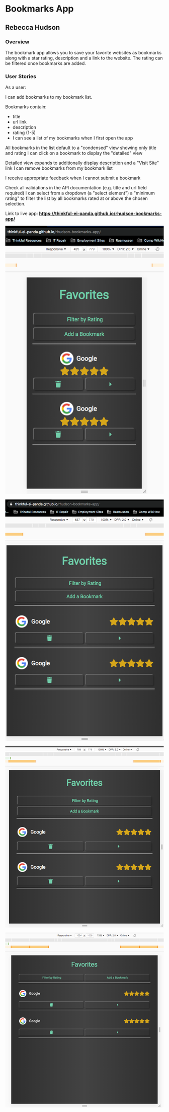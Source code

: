 # Bookmarks App

## Rebecca Hudson

### Overview

The bookmark app allows you to save your favorite websites as bookmarks along with a star rating, description and a link to the website. The rating can be filtered once bookmarks are added.

### User Stories

As a user:

I can add bookmarks to my bookmark list. 

Bookmarks contain:
- title
- url link
- description
- rating (1-5)
- I can see a list of my bookmarks when I first open the app

All bookmarks in the list default to a "condensed" view showing only title and rating
I can click on a bookmark to display the "detailed" view

Detailed view expands to additionally display description and a "Visit Site" link
I can remove bookmarks from my bookmark list

I receive appropriate feedback when I cannot submit a bookmark

Check all validations in the API documentation (e.g. title and url field required)
I can select from a dropdown (a "select element") a "minimum rating" to filter the list by all bookmarks rated at or above the chosen selection.

Link to live app:
**https://thinkful-ei-panda.github.io/rhudson-bookmarks-app/**

![mobile-425](/extras/mobile-425.png)

![mobile-637](/extras/mobile-637.png)

![tablet-768](/extras/tablet-768.png)

![laptop-desktop-1024](/extras/laptop-desktop-1024.png)



